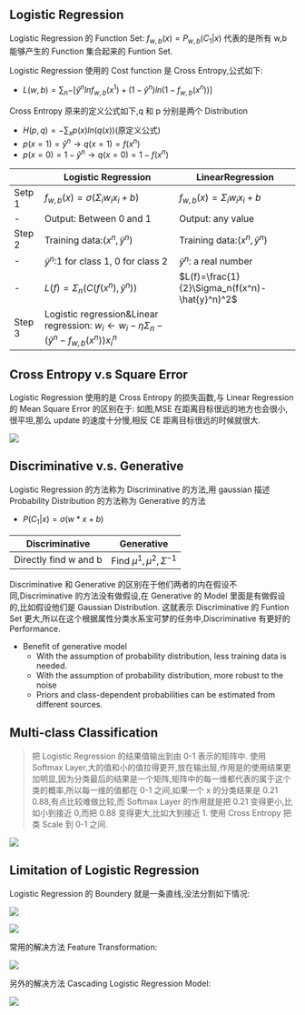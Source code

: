 ## Logistic Regression

Logistic Regression 的 Function Set: $f_{w,b}(x)=P_{w,b}(C_1|x)$ 代表的是所有 w,b 能够产生的 Function 集合起来的 Funtion Set.

Logistic Regression 使用的 Cost function 是 Cross Entropy,公式如下:

- $L(w,b)=\sum_n{-[\hat{y}^nlnf_{w,b}(x^1)+(1-\hat{y}^n)ln(1-f_{w,b}(x^n))}]$

Cross Entropy 原来的定义公式如下,q 和 p 分别是两个 Distribution

- $H(p,q)=-\sum_x{p(x)ln(q(x))}$(原定义公式)
- $p(x=1)=\hat{y}^n \rightarrow q(x=1)=f(x^n)$
- $p(x=0)=1-\hat{y}^n \rightarrow q(x=0)=1-f(x^n)$

|        | Logistic Regression                                                                                   | LinearRegression                               |
| ------ | ----------------------------------------------------------------------------------------------------- | ---------------------------------------------- |
| Setp 1 | $f_{w,b}(x)=\sigma(\Sigma_i{w_ix_i+b})$                                                               | $f_{w,b}(x)=\Sigma_i{w_ix_i+b}$                |
| -      | Output: Between 0 and 1                                                                               | Output: any value                              |
| Step 2 | Training data:$(x^n,\hat{y}^n)$                                                                       | Training data:$(x^n,\hat{y}^n)$                |
| -      | $\hat{y}^n$:1 for class 1, 0 for class 2                                                              | $\hat{y}^n$: a real number                     |
| -      | $L(f)=\Sigma_n(C(f(x^n),\hat{y}^n))$                                                                  | $L(f)=\frac{1}{2}\Sigma_n(f(x^n)-\hat{y}^n)^2$ |
| Step 3 | Logistic regression&Linear regression: $w_i\leftarrow w_i-\eta\Sigma_n-(\hat{y}^n-f_{w,b}(x^n))x_i^n$ |

## Cross Entropy v.s Square Error

Logistic Regression 使用的是 Cross Entropy 的损失函数,与 Linear Regression 的 Mean Square Error 的区别在于: 如图,MSE 在距离目标很远的地方也会很小,很平坦,那么 update 的速度十分慢,相反 CE 距离目标很远的时候就很大.

![](images/2019-12-02-14-48-28.png)

## Discriminative v.s. Generative

Logistic Regression 的方法称为 Discriminative 的方法,用 gaussian 描述 Probability Distribution 的方法称为 Generative 的方法

- $P(C_1|x)=\sigma(w*x+b)$

| Discriminative        | Generative                     |
| --------------------- | ------------------------------ |
| Directly find w and b | Find $\mu^1,\mu^2,\Sigma^{-1}$ |

Discriminative 和 Generative 的区别在于他们两者的内在假设不同,Discriminative 的方法没有做假设,在 Generative 的 Model 里面是有做假设的,比如假设他们是 Gaussian Distribution. 这就表示 Discriminative 的 Funtion Set 更大,所以在这个根据属性分类水系宝可梦的任务中,Discriminative 有更好的 Performance.

- Benefit of generative model
  - With the assumption of probability distribution, less training data is needed.
  - With the assumption of probability distribution, more robust to the noise
  - Priors and class-dependent probabilities can be estimated from different sources.

## Multi-class Classification

> 把 Logistic Regression 的结果值输出到由 0-1 表示的矩阵中.
> 使用 Softmax Layer,大的值和小的值拉得更开,放在输出层,作用是的使用结果更加明显,因为分类最后的结果是一个矩阵,矩阵中的每一维都代表的属于这个类的概率,所以每一维的值都在 0-1 之间,如果一个 x 的分类结果是 0.21 0.88,有点比较难做比较,而 Softmax Layer 的作用就是把 0.21 变得更小,比如小到接近 0,而把 0.88 变得更大,比如大到接近 1.
> 使用 Cross Entropy 把类 Scale 到 0-1 之间.

![](images/2019-12-02-20-35-53.png)

## Limitation of Logistic Regression

Logistic Regression 的 Boundery 就是一条直线,没法分割如下情况:

![](images/2019-12-02-20-36-17.png)

![](images/2019-12-02-20-37-24.png)

常用的解决方法 Feature Transformation:

![](images/2019-12-02-20-39-23.png)

另外的解决方法 Cascading Logistic Regression Model:

![](images/2019-12-02-20-40-19.png)
